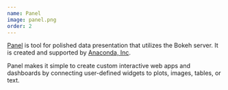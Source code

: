 ```yaml
---
name: Panel
image: panel.png
order: 2
---
```

[Panel](https://panel.pyviz.org/index.html) is tool for polished data presentation that utilizes the Bokeh server.
It is created and supported by [Anaconda, Inc](//www.anaconda.com/).

Panel makes it simple to create custom interactive web apps and dashboards by connecting
user-defined widgets to plots, images, tables, or text.